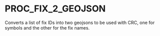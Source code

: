 # PROC_FIX_2_GEOJSON
Converts a list of fix IDs into two geojsons to be used with CRC, one for symbols and the other for the fix names.
